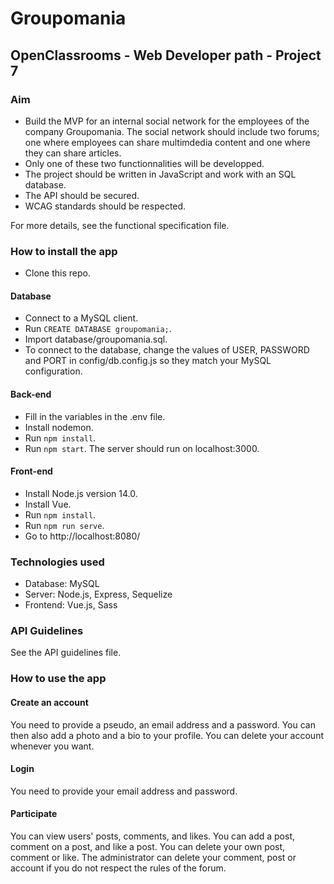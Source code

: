 # Groupomania

## OpenClassrooms - Web Developer path - Project 7


### Aim
- Build the MVP for an internal social network for the employees of the company Groupomania. The social network should include two forums; one where employees can share multimdedia content and one where they can share articles.
- Only one of these two functionnalities will be developped.
- The project should be written in JavaScript and work with an SQL database.
- The API should be secured.
- WCAG standards should be respected.

For more details, see the functional specification file.


### How to install the app

- Clone this repo.

#### Database
- Connect to a MySQL client.
- Run `CREATE DATABASE groupomania;`.
- Import database/groupomania.sql.
- To connect to the database, change the values of USER, PASSWORD and PORT in config/db.config.js so they match your MySQL configuration.

#### Back-end
- Fill in the variables in the .env file.
- Install nodemon.
- Run `npm install`.
- Run `npm start`. The server should run on localhost:3000.

#### Front-end
- Install Node.js version 14.0.
- Install Vue.
- Run `npm install`.
- Run `npm run serve`.
- Go to http://localhost:8080/


### Technologies used
- Database: MySQL
- Server: Node.js, Express, Sequelize
- Frontend: Vue.js, Sass


### API Guidelines
See the API guidelines file.


### How to use the app

#### Create an account
You need to provide a pseudo, an email address and a password. You can then also add a photo and a bio to your profile. You can delete your account whenever you want.

#### Login
You need to provide your email address and password.

#### Participate
You can view users' posts, comments, and likes.
You can add a post, comment on a post, and like a post.
You can delete your own post, comment or like.
The administrator can delete your comment, post or account if you do not respect the rules of the forum.
